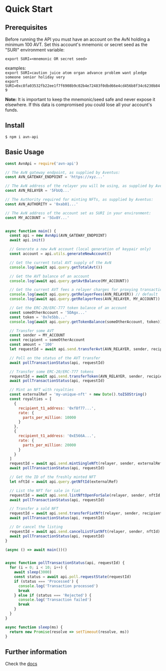 # Quick Start

## Prerequisites
Before running the API you must have an account on the AvN holding a minimum 100 AVT. Set this account's mnemonic or secret seed as the "SURI" environment variable:
```
export SURI=<mnemonic OR secret seed>
```
examples: \
`export SURI=caution juice atom organ advance problem want pledge someone senior holiday very` \
`export SURI=0xc8fa03532fb22ee1f7f6908b9c02b4e72483f0dbd66e4cd456b8f34c6230b849`

**Note:** It is important to keep the mnemonic/seed safe and never expose it elsewhere. If this data is compromised you could lose all your account's funds.

## Install

```shell
$ npm i avn-api
```

## Basic Usage

```javascript
const AvnApi = require('avn-api')

// The AvN gateway endpoint, as supplied by Aventus:
const AVN_GATEWAY_ENDPOINT = 'https://xyz...'

// The AvN address of the relayer you will be using, as supplied by Aventus:
const AVN_RELAYER = '5FbUQ...'

// The Authority required for minting NFTs, as supplied by Aventus:
const AVN_AUTHORITY = '0xab01...'

// The AvN address of the account set as SURI in your environment:
const MY_ACCOUNT = '5Gv8Y...'


async function main() {
  const api = new AvnApi(AVN_GATEWAY_ENDPOINT)
  await api.init()

  // Generate a new AvN account (local generation of keypair only)
  const account = api.utils.generateNewAccount()

  // Get the current total AVT supply of the AvN
  console.log(await api.query.getTotalAvt())

  // Get the AVT balance of an account
  console.log(await api.query.getAvtBalance(MY_ACCOUNT))

  // Get the current AVT fees a relayer charges for proxying transactions
  console.log(await api.query.getRelayerFees(AVN_RELAYER)) // default
  console.log(await api.query.getRelayerFees(AVN_RELAYER, MY_ACCOUNT)) // user specific

  // Get the ERC-20/ERC-777 token balance of an account
  const someOtherAccount = '5DAgx...'
  const token = '0x7e5bb...'
  console.log(await api.query.getTokenBalance(someOtherAccount, token))

  // Transfer some AVT
  const sender = MY_ACCOUNT
  const recipient = someOtherAccount
  const amount = '100'
  let requestId = await api.send.transferAvt(AVN_RELAYER, sender, recipient, amount)

  // Poll on the status of the AVT transfer
  await pollTransactionStatus(api, requestId)

  // Transfer some ERC-20/ERC-777 tokens  
  requestId = await api.send.transferToken(AVN_RELAYER, sender, recipient, token, amount)
  await pollTransactionStatus(api, requestId)

  // Mint an NFT with royalties
  const externalRef = 'my-unique-nft' + new Date().toISOString()
  const royalties = [
    {
      recipient_t1_address: '0xf8f77...',
      rate: {
        parts_per_million: 10000
      }
    },
    {
      recipient_t1_address: '0xE566A...',
      rate: {
        parts_per_million: 20000
      }
    }
  ]
  requestId = await api.send.mintSingleNft(relayer, sender, externalRef, royalties, AVN_AUTHORITY)
  await pollTransactionStatus(api, requestId)

  // Get the ID of the freshly minted NFT
  let nftId = await api.query.getNftId(externalRef)

  // List the NFT for sale in fiat
  requestId = await api.send.listNftOpenForSale(relayer, sender, nftId, 'Fiat')
  await pollTransactionStatus(api, requestId)

  // Transfer a sold NFT
  requestId = await api.send.transferFiatNft(relayer, sender, recipient, nftId)
  await pollTransactionStatus(api, requestId)

  // Or cancel the listing
  requestId = await api.send.cancelListFiatNft(relayer, sender, nftId)
  await pollTransactionStatus(api, requestId)
}

(async () => await main())()


async function pollTransactionStatus(api, requestId) {
  for (i = 0; i < 10; i++) {
    await sleep(3000)
    const status = await api.poll.requestState(requestId)
    if (status === 'Processed') {
      console.log('Transaction processed')
      break
    } else if (status === 'Rejected') {
      console.log('Transaction failed')
      break
    }
  }
}

async function sleep(ms) {
  return new Promise(resolve => setTimeout(resolve, ms))
}

```

## Further information
Check the [docs](https://aventus-network-services.github.io/avn-gateway-docs/)
